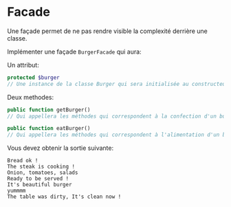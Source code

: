 # Facade

Une façade permet de ne pas rendre visible la complexité derrière une classe.

Implémenter une façade `BurgerFacade` qui aura:

Un attribut:
```php
protected $burger
// Une instance de la classe Burger qui sera initialisée au constructeur
```

Deux methodes:
```php
public function getBurger()
// Qui appellera les méthodes qui correspondent à la confection d'un burger

public function eatBurger()
// Qui appellera les méthodes qui correspondent à l'alimentation d'un burger
```

Vous devez obtenir la sortie suivante:
```
Bread ok !
The steak is cooking !
Onion, tomatoes, salads
Ready to be served !
It's beautiful burger
yummmm
The table was dirty, It's clean now !
```